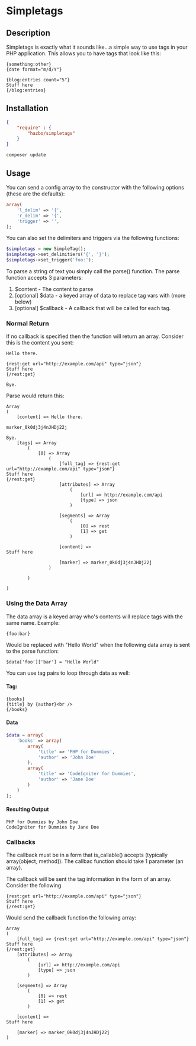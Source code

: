 # Simpletags

## Description

Simpletags is exactly what it sounds like...a simple way to use tags in your PHP application.  This allows you to have tags that look like this:

    {something:other}
    {date format="m/d/Y"}
    
    {blog:entries count="5"}
    Stuff here
    {/blog:entries}

## Installation

```json
{
    "require" : {
        "hazbo/simpletags"
    }
}
```

`composer update`

## Usage

You can send a config array to the constructor with the following options (these are the defaults):

```php
array(
    'l_delim' => '{',
    'r_delim' => '{',
    'trigger' => '',
);
```

You can also set the delimiters and triggers via the following functions:

```php
$simpletags = new SimpleTag();
$simpletags->set_delimitiers('{', '}');
$simpletags->set_trigger('foo:');
```

To parse a string of text you simply call the parse() function.  The parse function accepts 3 parameters:

1.  $content - The content to parse
2.  [optional] $data - a keyed array of data to replace tag vars with (more below)
3.  [optional] $callback - A callback that will be called for each tag.

### Normal Return

If no callback is specified then the function will return an array.  Consider this is the content you sent:

    Hello there.
    
    {rest:get url="http://example.com/api" type="json"}
    Stuff here
    {/rest:get}
    
    Bye.

Parse would return this:

    Array
    (
        [content] => Hello there.

    marker_0k0dj3j4nJHDj22j

    Bye.
        [tags] => Array
            (
                [0] => Array
                    (
                        [full_tag] => {rest:get url="http://example.com/api" type="json"}
    Stuff here
    {/rest:get}
                        [attributes] => Array
                            (
                                [url] => http://example.com/api
                                [type] => json
                            )

                        [segments] => Array
                            (
                                [0] => rest
                                [1] => get
                            )

                        [content] => 
    Stuff here

                        [marker] => marker_0k0dj3j4nJHDj22j
                    )

            )

    )

### Using the Data Array

The data array is a keyed array who's contents will replace tags with the same name.  Example:

    {foo:bar}

Would be replaced with "Hello World" when the following data array is sent to the parse function:

    $data['foo']['bar'] = "Hello World"
    
You can use tag pairs to loop through data as well:

#### Tag:

    {books}
    {title} by {author}<br />
    {/books}

#### Data

```php
$data = array(
    'books' => array(
        array(
            'title' => 'PHP for Dummies',
            'author' => 'John Doe'
        ),
        array(
            'title' => 'CodeIgniter for Dummies',
            'author' => 'Jane Doe'
        )
    )
);
```

#### Resulting Output

    PHP for Dummies by John Doe
    CodeIgniter for Dummies by Jane Doe

### Callbacks

The callback must be in a form that is_callable() accepts (typically array(object, method)).  The callbac function should take 1 parameter (an array).

The callback will be sent the tag information in the form of an array.  Consider the following 

    {rest:get url="http://example.com/api" type="json"}
    Stuff here
    {/rest:get}

Would send the callback function the following array:

    Array
    (
        [full_tag] => {rest:get url="http://example.com/api" type="json"}
    Stuff here
    {/rest:get}
        [attributes] => Array
            (
                [url] => http://example.com/api
                [type] => json
            )

        [segments] => Array
            (
                [0] => rest
                [1] => get
            )

        [content] => 
    Stuff here

        [marker] => marker_0k0dj3j4nJHDj22j
    )